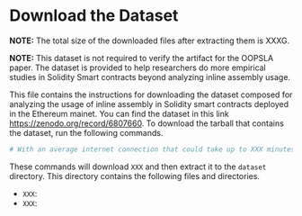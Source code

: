 Download the Dataset
====================

__NOTE:__ The total size of the downloaded files after extracting them is
XXXG.

__NOTE:__ This dataset is not required to verify the artifact for the OOPSLA
paper. The dataset is provided to help researchers do more empirical studies
in Solidity Smart contracts beyond analyzing inline assembly usage.

This file contains the instructions for downloading the dataset composed
for analyzing the usage of inline assembly in Solidity smart contracts 
deployed in the Ethereum mainet.
You can find the dataset in this link
<https://zenodo.org/record/6807660>.
To download the tarball that contains the dataset, run the following commands.

```bash
# With an average internet connection that could take up to XXX minutes.
```

These commands will download `XXX` and then
extract it to the `dataset` directory. This directory contains the following
files and directories.

* `XXX`:
* `XXX`:
